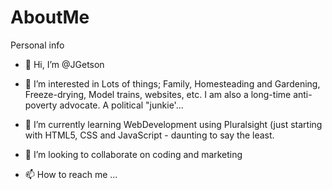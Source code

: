 # AboutMe
Personal info


- 👋 Hi, I’m @JGetson

- 👀 I’m interested in Lots of things; Family, Homesteading and Gardening, Freeze-drying, Model trains, websites, etc. 
I am also a long-time anti-poverty advocate. A political "junkie'...   

- 🌱 I’m currently learning WebDevelopment using Pluralsight (just starting with HTML5, CSS and JavaScript - daunting to say the least.

- 💞️ I’m looking to collaborate on coding and marketing


- 📫 How to reach me ... 

